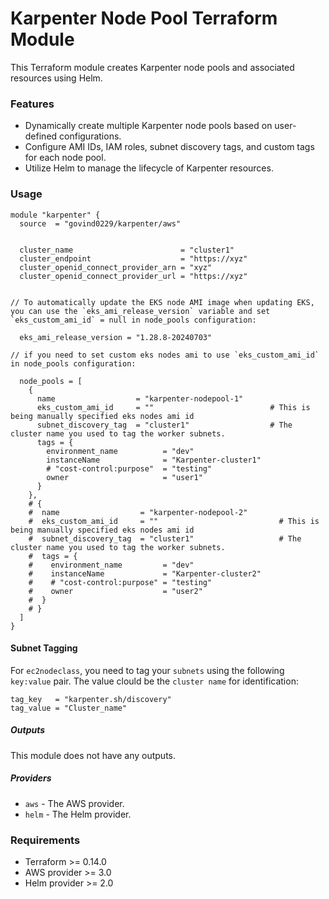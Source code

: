 # Karpenter Node Pool Terraform Module

This Terraform module creates Karpenter node pools and associated resources using Helm.

### Features

- Dynamically create multiple Karpenter node pools based on user-defined configurations.
- Configure AMI IDs, IAM roles, subnet discovery tags, and custom tags for each node pool.
- Utilize Helm to manage the lifecycle of Karpenter resources.

### Usage

```hcl
module "karpenter" {
  source  = "govind0229/karpenter/aws"


  cluster_name                        = "cluster1"
  cluster_endpoint                    = "https://xyz"
  cluster_openid_connect_provider_arn = "xyz"
  cluster_openid_connect_provider_url = "https://xyz"
  

// To automatically update the EKS node AMI image when updating EKS, you can use the `eks_ami_release_version` variable and set `eks_custom_ami_id` = null in node_pools configuration:

  eks_ami_release_version = "1.28.8-20240703" 

// if you need to set custom eks nodes ami to use `eks_custom_ami_id` in node_pools configuration:

  node_pools = [
    {
      name                  = "karpenter-nodepool-1"
      eks_custom_ami_id     = ""                          # This is being manually specified eks nodes ami id
      subnet_discovery_tag  = "cluster1"                  # The cluster name you used to tag the worker subnets.
      tags = {
        environment_name          = "dev"
        instanceName              = "Karpenter-cluster1"
        # "cost-control:purpose"  = "testing"
        owner                     = "user1"
      }
    },
    # {
    #  name                  = "karpenter-nodepool-2"
    #  eks_custom_ami_id     = ""                           # This is being manually specified eks nodes ami id
    #  subnet_discovery_tag  = "cluster1"                   # The cluster name you used to tag the worker subnets.
    #  tags = {
    #    environment_name         = "dev"
    #    instanceName             = "Karpenter-cluster2"
    #    # "cost-control:purpose" = "testing"
    #    owner                    = "user2"
    #  }
    # }
  ]
}
```

#### Subnet Tagging
For `ec2nodeclass`, you need to tag your `subnets` using the following `key:value` pair. The value clould be the `cluster name` for identification:

```hcl
tag_key   = "karpenter.sh/discovery"
tag_value = "Cluster_name"
```

##### Outputs

This module does not have any outputs.

##### Providers

- `aws` - The AWS provider.
- `helm` - The Helm provider.

### Requirements
- Terraform >= 0.14.0
- AWS provider >= 3.0
- Helm provider >= 2.0
